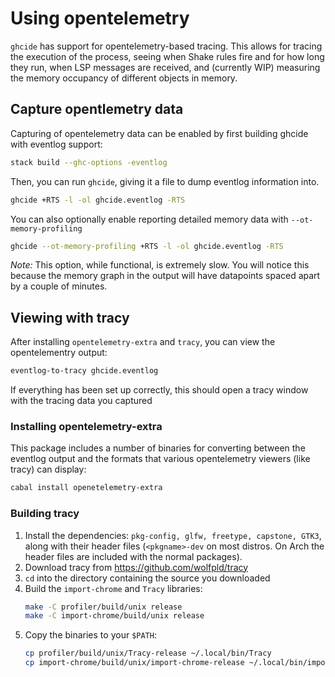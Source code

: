 # Using opentelemetry

`ghcide` has support for opentelemetry-based tracing. This allows for tracing
the execution of the process, seeing when Shake rules fire and for how long they
run, when LSP messages are received, and (currently WIP) measuring the memory
occupancy of different objects in memory.

## Capture opentlemetry data

Capturing of opentelemetry data can be enabled by first building ghcide with eventlog support:

```sh
stack build --ghc-options -eventlog
```

Then, you can run `ghcide`, giving it a file to dump eventlog information into.

```sh
ghcide +RTS -l -ol ghcide.eventlog -RTS
```

You can also optionally enable reporting detailed memory data with `--ot-memory-profiling`

```sh
ghcide --ot-memory-profiling +RTS -l -ol ghcide.eventlog -RTS
```

*Note:* This option, while functional, is extremely slow. You will notice this because the memory graph in the output will have datapoints spaced apart by a couple of minutes.

## Viewing with tracy

After installing `opentelemetry-extra` and `tracy`, you can view the opentelementry output:

```sh
eventlog-to-tracy ghcide.eventlog
```

If everything has been set up correctly, this should open a tracy window with the tracing data you captured

### Installing opentelemetry-extra

This package includes a number of binaries for converting between the eventlog output and the formats that various opentelemetry viewers (like tracy) can display:

```sh
cabal install openetelemetry-extra
```



### Building tracy

1. Install the dependencies: `pkg-config, glfw, freetype, capstone, GTK3`, along
   with their header files (`<pkgname>-dev` on most distros. On Arch the header
   files are included with the normal packages).
2. Download tracy from https://github.com/wolfpld/tracy
3. `cd` into the directory containing the source you downloaded
4. Build the `import-chrome` and `Tracy` libraries:
   ```sh
   make -C profiler/build/unix release
   make -C import-chrome/build/unix release
   ```
5. Copy the binaries to your `$PATH`:
   ```sh
   cp profiler/build/unix/Tracy-release ~/.local/bin/Tracy
   cp import-chrome/build/unix/import-chrome-release ~/.local/bin/import-chrome
   ```
